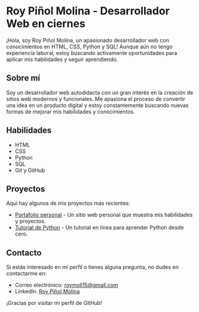 # Roy Piñol Molina - Desarrollador Web en ciernes

¡Hola, soy Roy Piñol Molina, un apasionado desarrollador web con conocimientos en HTML, CSS, Python y SQL! Aunque aún no tengo experiencia laboral, estoy buscando activamente oportunidades para aplicar mis habilidades y seguir aprendiendo.

## Sobre mí

Soy un desarrollador web autodidacta con un gran interés en la creación de sitios web modernos y funcionales. Me apasiona el proceso de convertir una idea en un producto digital y estoy constantemente buscando nuevas formas de mejorar mis habilidades y conocimientos.

## Habilidades

- HTML
- CSS
- Python
- SQL
- Git y GitHub

## Proyectos

Aquí hay algunos de mis proyectos más recientes:

- [Portafolio personal](https://portfolio.dev/) - Un sitio web personal que muestra mis habilidades y proyectos.
- [Tutorial de Python](https://github.com/roypm/python-tutorial) - Un tutorial en línea para aprender Python desde cero.

## Contacto

Si estás interesado en mi perfil o tienes alguna pregunta, no dudes en contactarme en:

- Correo electrónico: [roymoli15@gmail.com](mailto:roymoli15@gmail.com)
- LinkedIn: [Roy Piñol Molina](https://www.linkedin.com/in/roy-piñol-molina/)

¡Gracias por visitar mi perfil de GitHub!
